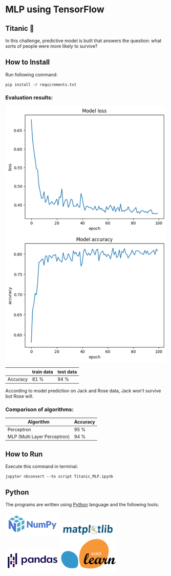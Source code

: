 # MLP using TensorFlow

## Titanic 🚢

In this challenge, predictive model is built that answers the question: what sorts of people were more likely to survive?

## How to Install
Run following command:
```
pip install -r requirements.txt
```

### Evaluation results:

<img src="pics/mlp_loss.png" width="600">
<img src="pics/mlp_acc.png" width="600">


|   |  train data  | test data |
| --------------- | --------------- | --------------- |
| Accuracy | 81 % | 94 % |

According to model prediction on Jack and Rose data, Jack won't survive but Rose will.

### Comparison of algorithms:

| Algorithm | Accuracy |
| --------------- | --------------- |
| Perceptron | 95 % |
| MLP (Multi Layer Perceptron) | 94 % |

## How to Run
Execute this command in terminal:
```
jupyter nbconvert --to script Titanic_MLP.ipynb
```

## Python
The programs are written using [Python](https://www.python.org/) language and the following tools:

<img src="pics/numpy.png" width="170">

<img src="pics/matplotlib.png" width="170">

<img src="pics/pandas.png" width="170">

<img src="pics/scikit-learn.png" width="170">